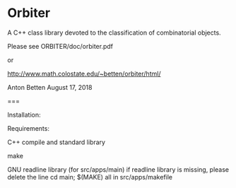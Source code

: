 Orbiter
=======

A C++ class library devoted to the classification of combinatorial objects.


Please see ORBITER/doc/orbiter.pdf 

or

http://www.math.colostate.edu/~betten/orbiter/html/


Anton Betten
August 17, 2018


===

Installation:

Requirements:

C++ compile and standard library

make

GNU readline library (for src/apps/main)
  if readline library is missing, please delete the line
  	cd main; $(MAKE) all
  in src/apps/makefile
  
  

